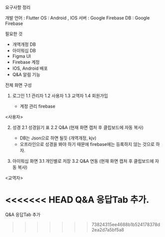 요구사항 정리

개발 언어 : Flutter
OS : Android , IOS
서버 : Google Firebase 
DB : Google Firebase

필요한 것
- 개역개정 DB
- 아이워십 DB
- Figma UI
- Firebase 계정
- IOS, Android 배포
- Q&A 알림 기능


전체 화면 구성

1. 로그인
	1.1 관리자 
	1.2 사용자
	1.3 교역자
	1.4 회원가입

    - 계정 관리 firebase 

<사용자>

2. 성경
	2.1 성경읽기 표
	2.2 Q&A (현재 화면 캡처 후 클립보드에 자동 복사)

    - DB는 Json으로 하면 될듯 (개역개정, kjv)
    - 오프라인으로 성경을 봐야 하기 때문에 firebase에는 등록하지 않는 것으로 하자.
	
3. 아이워십 화면
	3.1 개인별로 저장
	3.2 Q&A 연동 (현재 화면 캡처 후 클립보드에 자동 복사)

<교역자>

<<<<<<< HEAD
Q&A 응답Tab 추가.
=======
Q&A 응답Tab 추가
>>>>>>> 73824315ee4688b1b524178378d2ea2d7a5bf5a8
